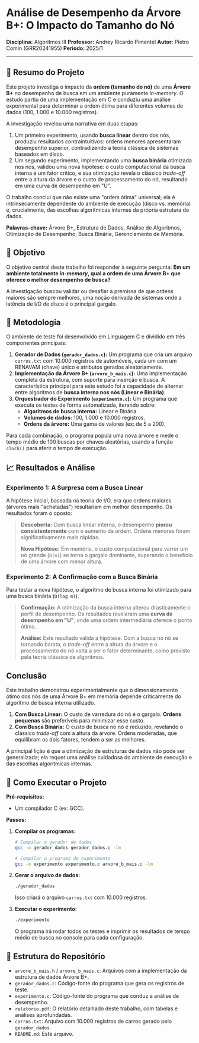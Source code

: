 # Análise de Desempenho da Árvore B+: O Impacto do Tamanho do Nó

**Disciplina:** Algoritmos III
**Professor:** Andrey Ricardo Pimentel
**Autor:** Pietro Comin (GRR20241955)
**Período:** 2025/1

---

## 📜 Resumo do Projeto

Este projeto investiga o impacto da **ordem (tamanho do nó)** de uma **Árvore B+** no desempenho de busca em um ambiente puramente *in-memory*. O estudo partiu de uma implementação em C e conduziu uma análise experimental para determinar a ordem ótima para diferentes volumes de dados (100, 1.000 e 10.000 registros).

A investigação revelou uma narrativa em duas etapas:
1.  Um primeiro experimento, usando **busca linear** dentro dos nós, produziu resultados contraintuitivos: ordens menores apresentaram desempenho superior, contradizendo a teoria clássica de sistemas baseados em disco.
2.  Um segundo experimento, implementando uma **busca binária** otimizada nos nós, validou uma nova hipótese: o custo computacional da busca interna é um fator crítico, e sua otimização revela o clássico *trade-off* entre a altura da árvore e o custo de processamento do nó, resultando em uma curva de desempenho em "U".

O trabalho conclui que não existe uma "ordem ótima" universal; ela é intrinsecamente dependente do ambiente de execução (disco vs. memória) e, crucialmente, das escolhas algorítmicas internas da própria estrutura de dados.

**Palavras-chave:** Árvore B+, Estrutura de Dados, Análise de Algoritmos, Otimização de Desempenho, Busca Binária, Gerenciamento de Memória.

## 🎯 Objetivo

O objetivo central deste trabalho foi responder à seguinte pergunta: **Em um ambiente totalmente *in-memory*, qual a ordem de uma Árvore B+ que oferece o melhor desempenho de busca?**

A investigação buscou validar ou desafiar a premissa de que ordens maiores são sempre melhores, uma noção derivada de sistemas onde a latência de I/O de disco é o principal gargalo.

## 🔬 Metodologia

O ambiente de teste foi desenvolvido em Linguagem C e dividido em três componentes principais:

1.  **Gerador de Dados (`gerador_dados.c`):** Um programa que cria um arquivo `carros.txt` com 10.000 registros de automóveis, cada um com um RENAVAM (chave) único e atributos gerados aleatoriamente.
2.  **Implementação da Árvore B+ (`arvore_b_mais.c`):** Uma implementação completa da estrutura, com suporte para inserção e busca. A característica principal para este estudo foi a capacidade de alternar entre algoritmos de **busca interna nos nós (Linear e Binária)**.
3.  **Orquestrador do Experimento (`experimento.c`):** Um programa que executa os testes de forma automatizada, iterando sobre:
    * **Algoritmos de busca interna:** Linear e Binária.
    * **Volumes de dados:** 100, 1.000 e 10.000 registros.
    * **Ordens da árvore:** Uma gama de valores (ex: de 5 a 200).

Para cada combinação, o programa popula uma nova árvore e mede o tempo médio de 100 buscas por chaves aleatórias, usando a função `clock()` para aferir o tempo de execução.

## 📈 Resultados e Análise

### Experimento 1: A Surpresa com a Busca Linear

A hipótese inicial, baseada na teoria de I/O, era que ordens maiores (árvores mais "achatadas") resultariam em melhor desempenho. Os resultados foram o oposto:

> **Descoberta:** Com busca linear interna, o desempenho **piorou consistentemente** com o aumento da ordem. Ordens menores foram significativamente mais rápidas.
>
> **Nova Hipótese:** Em memória, o custo computacional para varrer um nó grande (`O(m)`) se torna o gargalo dominante, superando o benefício de uma árvore com menor altura.

### Experimento 2: A Confirmação com a Busca Binária

Para testar a nova hipótese, o algoritmo de busca interna foi otimizado para uma busca binária (`O(log m)`).

> **Confirmação:** A otimização da busca interna alterou drasticamente o perfil de desempenho. Os resultados revelaram uma **curva de desempenho em "U"**, onde uma ordem intermediária oferece o ponto ótimo.
>
> **Análise:** Este resultado valida a hipótese. Com a busca no nó se tornando barata, o *trade-off* entre a altura da árvore e o processamento do nó volta a ser o fator determinante, como previsto pela teoria clássica de algoritmos.

## Conclusão

Este trabalho demonstrou experimentalmente que o dimensionamento ótimo dos nós de uma Árvore B+ em memória depende criticamente do algoritmo de busca interna utilizado.

1.  **Com Busca Linear:** O custo de varredura do nó é o gargalo. **Ordens pequenas** são preferíveis para minimizar esse custo.
2.  **Com Busca Binária:** O custo de busca no nó é reduzido, revelando o clássico *trade-off* com a altura da árvore. Ordens moderadas, que equilibram os dois fatores, tendem a ser as melhores.

A principal lição é que a otimização de estruturas de dados não pode ser generalizada; ela requer uma análise cuidadosa do ambiente de execução e das escolhas algorítmicas internas.

## 🚀 Como Executar o Projeto

**Pré-requisitos:**
* Um compilador C (ex: GCC).

**Passos:**

1.  **Compilar os programas:**
    ```bash
    # Compilar o gerador de dados
    gcc -o gerador_dados gerador_dados.c -lm

    # Compilar o programa de experimento
    gcc -o experimento experimento.c arvore_b_mais.c -lm
    ```

2.  **Gerar o arquivo de dados:**
    ```bash
    ./gerador_dados
    ```
    Isso criará o arquivo `carros.txt` com 10.000 registros.

3.  **Executar o experimento:**
    ```bash
    ./experimento
    ```
    O programa irá rodar todos os testes e imprimir os resultados de tempo médio de busca no console para cada configuração.

## 📂 Estrutura do Repositório

* `arvore_b_mais.h` / `arvore_b_mais.c`: Arquivos com a implementação da estrutura de dados Árvore B+.
* `gerador_dados.c`: Código-fonte do programa que gera os registros de teste.
* `experimento.c`: Código-fonte do programa que conduz a análise de desempenho.
* `relatorio.pdf`: O relatório detalhado deste trabalho, com tabelas e análises aprofundadas.
* `carros.txt`: Arquivo com 10.000 registros de carros gerado pelo `gerador_dados`.
* `README.md`: Este arquivo.
